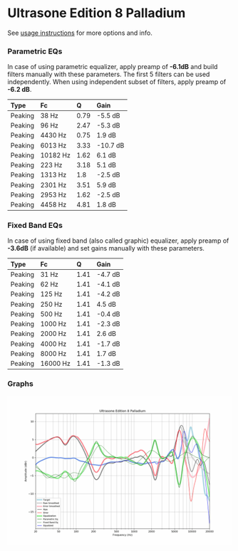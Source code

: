 # Ultrasone Edition 8 Palladium
See [usage instructions](https://github.com/jaakkopasanen/AutoEq#usage) for more options and info.

### Parametric EQs
In case of using parametric equalizer, apply preamp of **-6.1dB** and build filters manually
with these parameters. The first 5 filters can be used independently.
When using independent subset of filters, apply preamp of **-6.2 dB**.

| Type    | Fc       |    Q | Gain     |
|:--------|:---------|:-----|:---------|
| Peaking | 38 Hz    | 0.79 | -5.5 dB  |
| Peaking | 96 Hz    | 2.47 | -5.3 dB  |
| Peaking | 4430 Hz  | 0.75 | 1.9 dB   |
| Peaking | 6013 Hz  | 3.33 | -10.7 dB |
| Peaking | 10182 Hz | 1.62 | 6.1 dB   |
| Peaking | 223 Hz   | 3.18 | 5.1 dB   |
| Peaking | 1313 Hz  | 1.8  | -2.5 dB  |
| Peaking | 2301 Hz  | 3.51 | 5.9 dB   |
| Peaking | 2953 Hz  | 1.62 | -2.5 dB  |
| Peaking | 4458 Hz  | 4.81 | 1.8 dB   |

### Fixed Band EQs
In case of using fixed band (also called graphic) equalizer, apply preamp of **-3.6dB**
(if available) and set gains manually with these parameters.

| Type    | Fc       |    Q | Gain    |
|:--------|:---------|:-----|:--------|
| Peaking | 31 Hz    | 1.41 | -4.7 dB |
| Peaking | 62 Hz    | 1.41 | -4.1 dB |
| Peaking | 125 Hz   | 1.41 | -4.2 dB |
| Peaking | 250 Hz   | 1.41 | 4.5 dB  |
| Peaking | 500 Hz   | 1.41 | -0.4 dB |
| Peaking | 1000 Hz  | 1.41 | -2.3 dB |
| Peaking | 2000 Hz  | 1.41 | 2.6 dB  |
| Peaking | 4000 Hz  | 1.41 | -1.7 dB |
| Peaking | 8000 Hz  | 1.41 | 1.7 dB  |
| Peaking | 16000 Hz | 1.41 | -1.3 dB |

### Graphs
![](./Ultrasone%20Edition%208%20Palladium.png)
